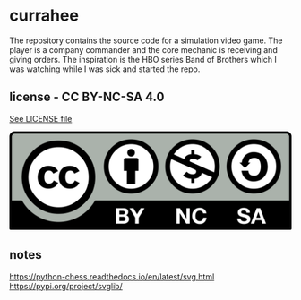 # currahee
The repository contains the source code for a simulation video game. The player is a company commander and the core mechanic is receiving and giving orders. The inspiration is the HBO series Band of Brothers which I was watching while I was sick and started the repo.

## license - CC BY-NC-SA 4.0
[See LICENSE file](https://github.com/alonzi/currahee/blob/main/LICENSE)

![](https://github.com/alonzi/currahee/blob/main/images/Cc-by-nc-sa.png)


## notes
https://python-chess.readthedocs.io/en/latest/svg.html
https://pypi.org/project/svglib/

